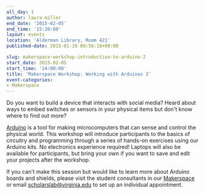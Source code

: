 ```yaml
---
all_day: 1
author: laura-miller
end_date: '2015-02-05'
end_time: '15:30:00'
layout: events
location: 'Alderman Library, Room 421'
published-date: 2015-01-19 09:56:18+00:00

slug: makerspace-workshop-introduction-to-arduino-2
start_date: 2015-02-05
start_time: '14:00:00'
title: 'Makerspace Workshop: Working with Arduinos I'
event-categories:
- Makerspace
---
```


Do you want to build a device that interacts with social media? Heard about ways to embed switches or sensors in your physical items but don't know where to find out more?

[Arduino](http://www.arduino.cc/) is a tool for making microcomputers that can sense and control the physical world. This workshop will introduce participants to the basics of circuitry and programming through a series of hands-on exercises using our Arduino kits. No electronics experience required! Laptops will also be available for participants, but bring your own if you want to save and edit your projects after the workshop.

If you can't make this session but would like to learn more about Arduino boards and shields, please visit the student consultants in our [Makerspace](http://scholarslab.org/makerspace/) or email [scholarslab@virginia.edu](mailto:scholarslab@virginia.edu) to set up an individual appointment.
